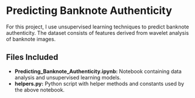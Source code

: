 # Predicting Banknote Authenticity
For this project, I use unsupervised learning techniques to predict banknote authenticity. The dataset consists of features derived from wavelet analysis of banknote images.

## Files Included
* **Predicting_Banknote_Authenticity.ipynb:** Notebook containing data analysis and unsupervised learning models.
* **helpers.py:** Python script with helper methods and constants used by the above notebook.
